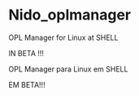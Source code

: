 # Nido_oplmanager
OPL Manager for Linux at SHELL

IN BETA !!!

OPL Manager para Linux em SHELL

EM BETA!!!

